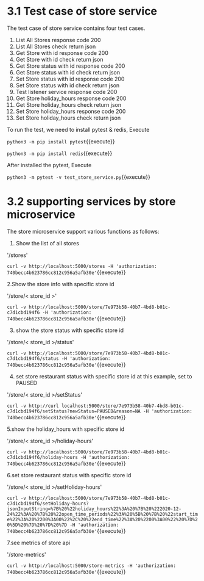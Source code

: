 # 3.1 Test case of store service

The test case of store service contains four test cases.

1. List All Stores response code 200
2. List All Stores check return json
3. Get Store with id response code 200
4. Get Store with id check return json
5. Get Store status with id response code 200
6. Get Store status with id check return json
7. Set Store status with id response code 200
8. Set Store status with id check return json
9. Test listener service response code 200
10. Get Store holiday_hours response code 200
11. Get Store holiday_hours check return json
12. Set Store holiday_hours response code 200
13. Set Store holiday_hours check return json

To run the test, we need to install pytest & redis, Execute

`python3 -m pip install pytest`{{execute}}

`python3 -m pip install redis`{{execute}}

After installed the pytest, Execute

`python3 -m pytest -v test_store_service.py`{{execute}}



# 3.2 supporting services by store microservice

The store microservice support various functions as follows:


1. Show the list of all stores

'/stores'

`curl -v http://localhost:5000/stores -H 'authorization: 740becc4b623786cc812c956a5afb30e'`{{execute}}


2.Show the store info with specific store id

'/store/< store_id >' 

`curl -v http://localhost:5000/store/7e973b58-40b7-4bd8-b01c-c7d1cbd194f6 -H 'authorization: 740becc4b623786cc812c956a5afb30e'`{{execute}}



3. show the store status with specific store id

'/store/< store_id >/status'

`curl -v http://localhost:5000/store/7e973b58-40b7-4bd8-b01c-c7d1cbd194f6/status -H 'authorization: 740becc4b623786cc812c956a5afb30e'`{{execute}}


4. set store restaurant status with specific store id at this example, set to PAUSED

'/store/< store_id >/setStatus'

`curl -v http://curl localhost:5000/store/7e973b58-40b7-4bd8-b01c-c7d1cbd194f6/setStatus?newStatus=PAUSED&reason=NA -H 'authorization: 740becc4b623786cc812c956a5afb30e'`{{execute}}


5.show the holiday_hours with specific store id

'/store/< store_id >/holiday-hours'

`curl -v http://localhost:5000/store/7e973b58-40b7-4bd8-b01c-c7d1cbd194f6/holiday-hours -H 'authorization: 740becc4b623786cc812c956a5afb30e'`{{execute}}

6.set store restaurant status with specific store id

'/store/< store_id >/setHoliday-hours'

`curl -v http://localhost:5000/store/7e973b58-40b7-4bd8-b01c-c7d1cbd194f6/setHoliday-hours?jsonInputString=%7B%20%22holiday_hours%22%3A%20%7B%20%222020-12-24%22%3A%20%7B%20%22open_time_periods%22%3A%20%5B%20%7B%20%22start_time%22%3A%20%2200%3A00%22%2C%20%22end_time%22%3A%20%2200%3A00%22%20%7D%20%5D%20%7D%20%7D%20%7D -H 'authorization: 740becc4b623786cc812c956a5afb30e'`{{execute}}

7.see metrics of store api

'/store-metrics'

`curl -v http://localhost:5000/store-metrics -H 'authorization: 740becc4b623786cc812c956a5afb30e'`{{execute}}

